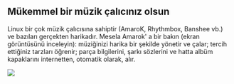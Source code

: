 ﻿

<div id="corps">

<h2>Mükemmel bir müzik çalıcınız olsun</h2>

Linux bir çok müzik çalıcısına sahiptir (AmaroK, Rhythmbox, Banshee vb.) ve bazıları gerçekten harikadır. Mesela Amarok' a bir bakın (ekran görüntüsünü inceleyin): müziğinizi harika bir şekilde yönetir ve çalar; 
tercih ettiğiniz tarzları öğrenir; parça bilgilerini, şarkı sözlerini ve hatta albüm kapaklarını internetten, otomatik olarak, alır.

<img src="Images/amarok.png" />

</div>



